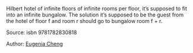 Hilbert hotel of infinite floors of infinite rooms per floor, it’s supposed to fit into an infinite bungalow.
The solution it’s supposed to be the guest from the hotel of floor f and room r should go to bungalow room f + r. 


Source: isbn 9781782830818

Author: 
[Eugenia Cheng](authors/eugenia_cheng.md)
